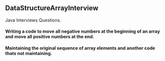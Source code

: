 ## DataStructureArrayInterview
Java Interviews Questions. 
#### Writing a code to move all negative numbers at the beginning of an array and move all positive numbers at the end.
#### Maintaining the original sequence of array elements and another code thats not maintaining.
